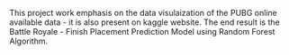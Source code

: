 This project work emphasis on the data visulaization of the PUBG online available data - it is also present on kaggle website.
The end result is the Battle Royale - Finish Placement Prediction Model using Random Forest Algorithm.
